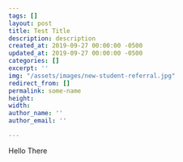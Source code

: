 ```yaml
---
tags: []
layout: post
title: Test Title
description: description
created_at: 2019-09-27 00:00:00 -0500
updated_at: 2019-09-27 00:00:00 -0500
categories: []
excerpt: ''
img: "/assets/images/new-student-referral.jpg"
redirect_from: []
permalink: some-name
height: 
width: 
author_name: ''
author_email: ''

---
```

Hello There